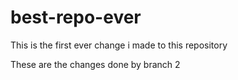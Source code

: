 # best-repo-ever

This is the first ever change i made to this repository



These are the changes done by branch 2


